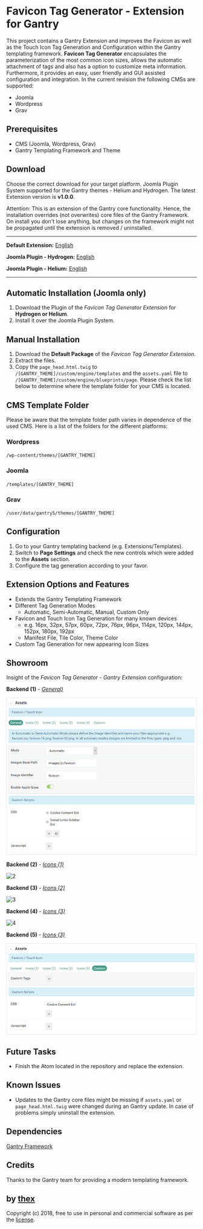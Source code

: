 # Favicon Tag Generator - Extension for Gantry
This project contains a Gantry Extension and improves the Favicon as well as the Touch Icon Tag Generation and Configuration within the Gantry templating framework. **Favicon Tag Generator** encapsulates the parameterization of the most common icon sizes, allows the automatic attachment of tags and also has a option to customize meta information. Furthermore, it provides an easy, user friendly and GUI assisted configuration and integration. In the current revision the following CMSs are supported:
* Joomla
* Wordpress
* Grav

## Prerequisites
* CMS (Joomla, Wordpress, Grav)
* Gantry Templating Framework and Theme

## Download
Choose the correct download for your target platform. Joomla Plugin System supported for the Gantry themes - Helium and Hydrogen. The latest Extension version is **v1.0.0**.

Attention: This is an extension of the Gantry core functionality. Hence, the installation overrides (not overwrites) core files of the Gantry Framework. On install you don't lose anything, but changes on the framework might not be propagated until the extension is removed / uninstalled.
___
**Default Extension:**
[English](https://github.com/thexmanxyz/Favicon-Tag-Generator-Gantry/releases/download/v1.0.0/ccn.extension.only.EN.v1.0.0.zip)

**Joomla Plugin - Hydrogen:**
[English](https://github.com/thexmanxyz/Favicon-Tag-Generator-Gantry/releases/download/v1.0.0/ccn.j3.hydrogen.EN.v1.0.0.zip)

**Joomla Plugin - Helium:**
[English](https://github.com/thexmanxyz/Favicon-Tag-Generator-Gantry/releases/download/v1.0.0/ccn.j3.helium.EN.v1.0.0.zip)
___

## Automatic Installation (Joomla only)
1. Download the Plugin of the *Favicon Tag Generator Extension* for **Hydrogen or Helium**.
2. Install it over the Joomla Plugin System.

## Manual Installation
1. Download the **Default Package** of the *Favicon Tag Generator Extension*.
2. Extract the files.
3. Copy the `page_head.html.twig` to `/[GANTRY_THEME]/custom/engine/templates` and the `assets.yaml` file to `/[GANTRY_THEME]/custom/engine/blueprints/page`. Please check the list below to determine where the template folder for your CMS is located.

## CMS Template Folder
Please be aware that the template folder path varies in dependence of the used CMS. Here is a list of the folders for the different platforms:

### Wordpress
`/wp-content/themes/[GANTRY_THEME]`

### Joomla
`/templates/[GANTRY_THEME]`

### Grav
`/user/data/gantry5/themes/[GANTRY_THEME]`

## Configuration
1. Go to your Gantry templating backend (e.g. Extensions/Templates).
2. Switch to **Page Settings** and check the new controls which were added to the **Assets** section.
3. Configure the tag generation according to your favor.

## Extension Options and Features
* Extends the Gantry Templating Framework
* Different Tag Generation Modes
  * Automatic, Semi-Automatic, Manual, Custom Only
* Favicon and Touch Icon Tag Generation for many known devices
  * e.g. 16px, 32px, 57px, 60px, 72px, 76px, 96px, 114px, 120px, 144px, 152px, 180px, 192px
  * Manifest File, Tile Color, Theme Color
 * Custom Tag Generation for new appearing Icon Sizes

## Showroom
Insight of the *Favicon Tag Generator - Gantry Extension* configuration:

**Backend (1)** - *[General)](/screenshots/backend_general.png)*

![1](/screenshots/backend_general.png)

**Backend (2)** - *[Icons (1)](/screenshots/backend_icons1.png)*

![2](/screenshots/backend_icons1.png)

**Backend (3)** - *[Icons (2)](/screenshots/backend_icons2.png)*

![3](/screenshots/backend_icons2.png)

**Backend (4)** - *[Icons (3)](/screenshots/backend_icons3.png)*

![4](/screenshots/backend_icons3.png)

**Backend (5)** - *[Icons (3)](/screenshots/backend_custom.png)*

![5](/screenshots/backend_custom.png)


## Future Tasks
* Finish the Atom located in the repository and replace the extension.

## Known Issues
* Updates to the Gantry core files might be missing if `assets.yaml` or `page_head.html.twig` were changed during an Gantry update. In case of problems simply uninstall the extension.

## Dependencies
[Gantry Framework](http://gantry.org/)

## Credits
Thanks to the Gantry team for providing a modern templating framework.

## by [thex](https://github.com/thexmanxyz)
Copyright (c) 2018, free to use in personal and commercial software as per the [license](/LICENSE.md).

